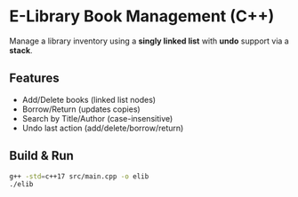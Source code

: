 # E-Library Book Management (C++)

Manage a library inventory using a **singly linked list** with **undo** support via a **stack**.

## Features
- Add/Delete books (linked list nodes)
- Borrow/Return (updates copies)
- Search by Title/Author (case-insensitive)
- Undo last action (add/delete/borrow/return)

## Build & Run
```bash
g++ -std=c++17 src/main.cpp -o elib
./elib
```
